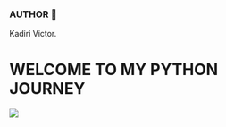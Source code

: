### AUTHOR :open_book:
Kadiri Victor.

# WELCOME TO MY PYTHON JOURNEY
![](https://banner2.cleanpng.com/20180325/rce/kisspng-python-mysql-yellow-dog-updater-modified-django-d-fierce-python-cliparts-5ab7c9de8053a7.4167643715219942065256.jpg)
